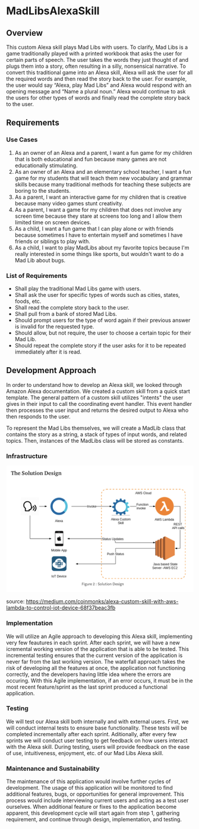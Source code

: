 # MadLibsAlexaSkill

## Overview
This custom Alexa skill plays Mad Libs with users. To clarify, Mad Libs is a game traditionally played with a printed workbook that asks the user for certain parts of speech. The user takes the words they just thought of and plugs them into a story, often resulting in a silly, nonsensical narrative. To convert this traditional game into an Alexa skill, Alexa will ask the user for all the required words and then read the story back to the user. For example, the user would say “Alexa, play Mad Libs” and Alexa would respond with an opening message and “Name a plural noun.” Alexa would continue to ask the users for other types of words and finally read the complete story back to the user.

## Requirements

### Use Cases
1. As an owner of an Alexa and a parent, I want a fun game for my children that is both educational and fun because many games are not educationally stimulating.
2. As an owner of an Alexa and an elementary school teacher, I want a fun game for my students that will teach them new vocabulary and grammar skills because many traditional methods for teaching these subjects are boring to the students. 
3. As a parent, I want an interactive game for my children that is creative because many video games stunt creativity.
4. As a parent, I want a game for my children that does not involve any screen time because they stare at screens too long and I allow them limited time on screen devices.
5. As a child, I want a fun game that I can play alone or with friends because sometimes I have to entertain myself and sometimes I have friends or siblings to play with.
6. As a child, I want to play MadLibs about my favorite topics because I'm really interested in some things like sports, but wouldn't want to do a Mad Lib about bugs.

### List of Requirements
* Shall play the traditional Mad Libs game with users.
* Shall ask the user for specific types of words such as cities, states, foods, etc.
* Shall read the complete story back to the user.
* Shall pull from a bank of stored Mad Libs.
* Should prompt users for the type of word again if their previous answer is invalid for the requested type.
* Should allow, but not require, the user to choose a certain topic for their Mad Lib.
* Should repeat the complete story if the user asks for it to be repeated immediately after it is read.

## Development Approach
In order to understand how to develop an Alexa skill, we looked through Amazon Alexa documentation. We created a custom skill from a quick start template. The general pattern of a custom skill utilizes "intents" the user gives in their input to call the coordinating event handler. This event handler then processes the user input and returns the desired output to Alexa who then responds to the user.

To represent the Mad Libs themselves, we will create a MadLib class that contains the story as a string, a stack of types of input words, and related topics. Then, instances of the MadLibs class will be stored as constants.

### Infrastructure 
![Screenshot](infrastructure.png)

source: https://medium.com/coinmonks/alexa-custom-skill-with-aws-lambda-to-control-iot-device-68f37beac3fb 

### Implementation
We will utilize an Agile approach to developing this Alexa skill, implementing very few feautures in each sprint. After each sprint, we will have a new icremental working version of the application that is able to be tested. This incremental testing ensures that the current version of the application is never far from the last working version. The waterfall approach takes the risk of developing all the features at once, the application not functioning correctly, and the developers having little idea where the errors are occuring. With this Agile implementation, if an error occurs, it must be in the most recent feature/sprint as the last sprint produced a functional application.

### Testing
We will test our Alexa skill both internally and with external users. First, we will conduct internal tests to ensure base functionality. These tests will be completed incrementally after each sprint. Aditionally, after every few sprints we will conduct user testing to get feedback on how users interact with the Alexa skill. During testing, users will provide feedback on the ease of use, intuitiveness, enjoyment, etc. of our Mad Libs Alexa skill.

### Maintenance and Sustainability
The maintenance of this application would involve further cycles of development. The usage of this application will be monitored to find additional features, bugs, or opportunities for general improvement. This process would include interviewing current users and acting as a test user ourselves. When additional feature or fixes to the application become apparent, this development cycle will start again from step 1, gathering requirement, and continue through design, implementation, and testing.
